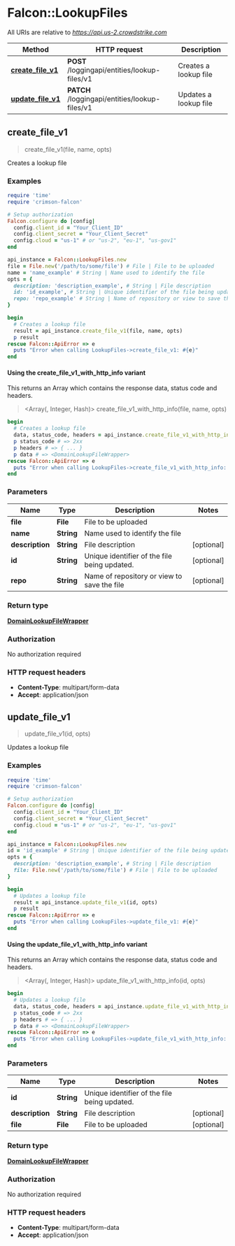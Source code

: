 # Falcon::LookupFiles

All URIs are relative to *https://api.us-2.crowdstrike.com*

| Method | HTTP request | Description |
| ------ | ------------ | ----------- |
| [**create_file_v1**](LookupFiles.md#create_file_v1) | **POST** /loggingapi/entities/lookup-files/v1 | Creates a lookup file |
| [**update_file_v1**](LookupFiles.md#update_file_v1) | **PATCH** /loggingapi/entities/lookup-files/v1 | Updates a lookup file |


## create_file_v1

> <DomainLookupFileWrapper> create_file_v1(file, name, opts)

Creates a lookup file

### Examples

```ruby
require 'time'
require 'crimson-falcon'

# Setup authorization
Falcon.configure do |config|
  config.client_id = "Your_Client_ID"
  config.client_secret = "Your_Client_Secret"
  config.cloud = "us-1" # or "us-2", "eu-1", "us-gov1"
end

api_instance = Falcon::LookupFiles.new
file = File.new('/path/to/some/file') # File | File to be uploaded
name = 'name_example' # String | Name used to identify the file
opts = {
  description: 'description_example', # String | File description
  id: 'id_example', # String | Unique identifier of the file being updated.
  repo: 'repo_example' # String | Name of repository or view to save the file
}

begin
  # Creates a lookup file
  result = api_instance.create_file_v1(file, name, opts)
  p result
rescue Falcon::ApiError => e
  puts "Error when calling LookupFiles->create_file_v1: #{e}"
end
```

#### Using the create_file_v1_with_http_info variant

This returns an Array which contains the response data, status code and headers.

> <Array(<DomainLookupFileWrapper>, Integer, Hash)> create_file_v1_with_http_info(file, name, opts)

```ruby
begin
  # Creates a lookup file
  data, status_code, headers = api_instance.create_file_v1_with_http_info(file, name, opts)
  p status_code # => 2xx
  p headers # => { ... }
  p data # => <DomainLookupFileWrapper>
rescue Falcon::ApiError => e
  puts "Error when calling LookupFiles->create_file_v1_with_http_info: #{e}"
end
```

### Parameters

| Name | Type | Description | Notes |
| ---- | ---- | ----------- | ----- |
| **file** | **File** | File to be uploaded |  |
| **name** | **String** | Name used to identify the file |  |
| **description** | **String** | File description | [optional] |
| **id** | **String** | Unique identifier of the file being updated. | [optional] |
| **repo** | **String** | Name of repository or view to save the file | [optional] |

### Return type

[**DomainLookupFileWrapper**](DomainLookupFileWrapper.md)

### Authorization

No authorization required

### HTTP request headers

- **Content-Type**: multipart/form-data
- **Accept**: application/json


## update_file_v1

> <DomainLookupFileWrapper> update_file_v1(id, opts)

Updates a lookup file

### Examples

```ruby
require 'time'
require 'crimson-falcon'

# Setup authorization
Falcon.configure do |config|
  config.client_id = "Your_Client_ID"
  config.client_secret = "Your_Client_Secret"
  config.cloud = "us-1" # or "us-2", "eu-1", "us-gov1"
end

api_instance = Falcon::LookupFiles.new
id = 'id_example' # String | Unique identifier of the file being updated.
opts = {
  description: 'description_example', # String | File description
  file: File.new('/path/to/some/file') # File | File to be uploaded
}

begin
  # Updates a lookup file
  result = api_instance.update_file_v1(id, opts)
  p result
rescue Falcon::ApiError => e
  puts "Error when calling LookupFiles->update_file_v1: #{e}"
end
```

#### Using the update_file_v1_with_http_info variant

This returns an Array which contains the response data, status code and headers.

> <Array(<DomainLookupFileWrapper>, Integer, Hash)> update_file_v1_with_http_info(id, opts)

```ruby
begin
  # Updates a lookup file
  data, status_code, headers = api_instance.update_file_v1_with_http_info(id, opts)
  p status_code # => 2xx
  p headers # => { ... }
  p data # => <DomainLookupFileWrapper>
rescue Falcon::ApiError => e
  puts "Error when calling LookupFiles->update_file_v1_with_http_info: #{e}"
end
```

### Parameters

| Name | Type | Description | Notes |
| ---- | ---- | ----------- | ----- |
| **id** | **String** | Unique identifier of the file being updated. |  |
| **description** | **String** | File description | [optional] |
| **file** | **File** | File to be uploaded | [optional] |

### Return type

[**DomainLookupFileWrapper**](DomainLookupFileWrapper.md)

### Authorization

No authorization required

### HTTP request headers

- **Content-Type**: multipart/form-data
- **Accept**: application/json

